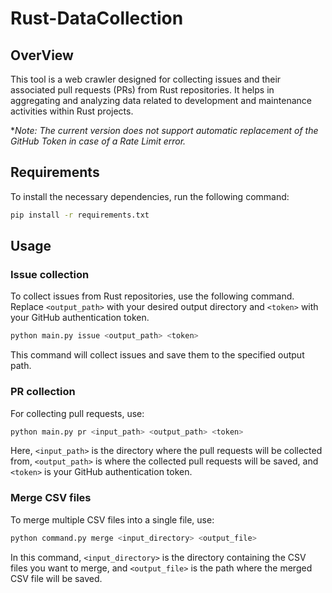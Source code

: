 # Rust-DataCollection

## OverView

This tool is a web crawler designed for collecting issues and their associated pull requests (PRs) from Rust repositories. It helps in aggregating and analyzing data related to development and maintenance activities within Rust projects.

**Note: The current version does not support automatic replacement of the GitHub Token in case of a Rate Limit error.*

## Requirements

To install the necessary dependencies, run the following command:

```bash
pip install -r requirements.txt
```

## Usage

### Issue collection

To collect issues from Rust repositories, use the following command. Replace `<output_path>` with your desired output directory and `<token>` with your GitHub authentication token.

```bash
python main.py issue <output_path> <token>
```

This command will collect issues and save them to the specified output path.

### PR collection

For collecting pull requests, use:

```bash
python main.py pr <input_path> <output_path> <token>
```

Here, `<input_path>` is the directory where the pull requests will be collected from, `<output_path>` is where the collected pull requests will be saved, and `<token>` is your GitHub authentication token.

### Merge CSV files

To merge multiple CSV files into a single file, use:

```bash
python command.py merge <input_directory> <output_file>
```

In this command, `<input_directory>` is the directory containing the CSV files you want to merge, and `<output_file>` is the path where the merged CSV file will be saved.
